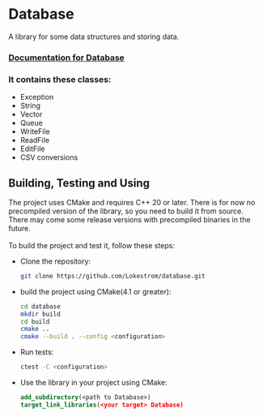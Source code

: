 # Database
A library for some data structures and storing data.<br>
### [Documentation for Database](https://github.com/Lokestrom/documentationForCPP)
### It contains these classes:
* Exception
* String
* Vector
* Queue
* WriteFile
* ReadFile
* EditFile
* CSV conversions


## Building, Testing and Using
The project uses CMake and requires C++ 20 or later. There is for now no precompiled version of the library, 
so you need to build it from source. There may come some release versions with precompiled binaries in the future.
<br><br>
To build the project and test it, follow these steps:

- Clone the repository:
    ```bash
    git clone https://github.com/Lokestrom/database.git
    ```
- build the project using CMake(4.1 or greater):
    ```bash
    cd database
    mkdir build
    cd build
    cmake ..
    cmake --build . --config <configuration>
    ```
- Run tests:
    ```bash
    ctest -C <configuration>
    ```
- Use the library in your project using CMake:
    ```cmake
    add_subdirectory(<path to Database>)
    target_link_libraries(<your target> Database)
    ```